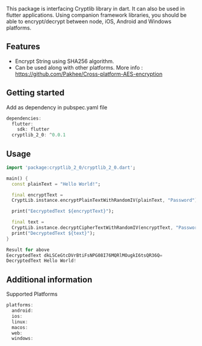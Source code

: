This package is interfacing Cryptlib library in dart. It can also be used in flutter applications.
Using companion framework libraries, you should be able to encrypt/decrypt between node, iOS,
Android and Windows platforms.

## Features

- Encrypt String using SHA256 algorithm.
- Can be used along with other platforms. More
  info : https://github.com/Pakhee/Cross-platform-AES-encryption

## Getting started

Add as dependency in pubspec.yaml file

```dart
dependencies:
  flutter:
    sdk: flutter
  cryptlib_2_0: ^0.0.1
```

## Usage

```dart
import 'package:cryptlib_2_0/cryptlib_2_0.dart';

main() {
  const plainText = "Hello World!";

  final encryptText =
  CryptLib.instance.encryptPlainTextWithRandomIV(plainText, "Password");

  print("EecryptedText ${encryptText}");

  final text =
  CryptLib.instance.decryptCipherTextWithRandomIV(encryptText, "Password");
  print("DecryptedText ${text}");
}
```

```dart
Result for above 
EecryptedText dkLSCeGtcDVrBtiFsNPG08I76MQRlMOugkI6tsQR36Q= 
DecryptedText Hello World!
```

## Additional information

Supported Platforms
```dart
platforms:
  android:
  ios:
  linux:
  macos:
  web:
  windows:
```